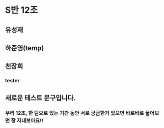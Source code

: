 # S반 12조

## 유성재

## 하준영(temp)

## 천장희
### tester

## 새로운 테스트 문구입니다.



### 우리 12조, 한 팀으로 있는 기간 동안 서로 궁금한거 있으면 바로바로 물어보면 잘 지내보아요!!

